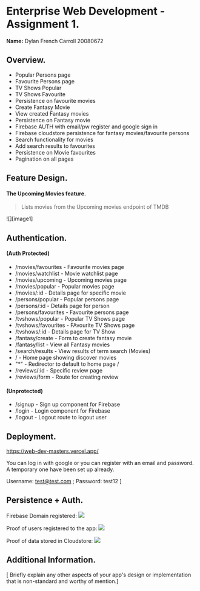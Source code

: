 # Enterprise Web Development - Assignment 1.

__Name:__ Dylan French Carroll 20080672

## Overview.

+ Popular Persons page
+ Favourite Persons page
+ TV Shows Popular
+ TV Shows Favourite
+ Persistence on favourite movies
+ Create Fantasy Movie
+ View created Fantasy movies
+ Persistence on Fantasy movie
+ Firebase AUTH with email/pw register and google sign in
+ Firebase cloudstore persistence for fantasy movies/favourite persons
+ Search functionality for movies 
+ Add search results to favourites
+ Persistence on Movie favourites
+ Pagination on all pages

## Feature Design.

#### The Upcoming Movies feature.

> Lists movies from the Upcoming movies endpoint of TMDB

![][image1]



## Authentication.

#### (Auth Protected)
+ /movies/favourites - Favourite movies page
+ /movies/watchlist - Movie watchlist page
+ /movies/upcoming - Upcoming movies page
+ /movies/popular - Popular movies page
+ /movies/:id - Details page for specific movie
+ /persons/popular - Popular persons page
+ /persons/:id - Details page for person
+ /persons/favourites - Favourite persons page
+ /tvshows/popular - Popular TV Shows page
+ /tvshows/favourites - FAvourite TV Shows page
+ /tvshows/:id - Details page for TV Show
+ /fantasy/create - Form to create fantasy movie
+ /fantasy/list - View all Fantasy movies
+ /search/results - View results of term search (Movies)
+ / - Home page showing discover movies
+ "*" - Redirector to default to home page /
+ /reviews/:id - Specific review page
+ /reviews/form - Route for creating review

#### (Unprotected)
+ /signup - Sign up component for Firebase
+ /login - Login component for Firebase
+ /logout - Logout route to logout user

## Deployment.

https://web-dev-masters.vercel.app/

You can log in with google or you can register with an email and password. A temporary one have been set up already.

Username: test@test.com ; Password: test12
]

## Persistence + Auth.

Firebase Domain registered: 
![][firebase_domain]

Proof of users registered to the app:
![][firebase_auth_users]


Proof of data stored in Cloudstore:
![][firebase_cloudstore]

## Additional Information.

[ Briefly explain any other aspects of your app's design or implementation that is non-standard and worthy of mention.]

[firebase_domain]: ./images/firebase_domain.png
[firebase_auth_users]: ./images/firebase_auth_users.png
[firebase_cloudstore]: ./images/firebase_cloudstore.png
